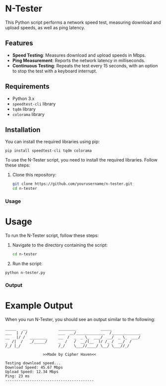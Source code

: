 # N-Tester

This Python script performs a network speed test, measuring download and upload speeds, as well as ping latency.

## Features

- **Speed Testing**: Measures download and upload speeds in Mbps.
- **Ping Measurement**: Reports the network latency in milliseconds.
- **Continuous Testing**: Repeats the test every 15 seconds, with an option to stop the test with a keyboard interrupt.

## Requirements

- Python 3.x
- `speedtest-cli` library
- `tqdm` library
- `colorama` library

## Installation

You can install the required libraries using pip:

`pip install speedtest-cli tqdm colorama`


To use the N-Tester script, you need to install the required libraries. Follow these steps:

1. Clone this repository:

   ```bash
   git clone https://github.com/yourusername/n-tester.git
   cd n-tester


### Usage


# Usage

To run the N-Tester script, follow these steps:

1. Navigate to the directory containing the script:

   ```bash
   cd n-tester

2. Run the script:

`python n-tester.py`


### Output


# Example Output

When you run N-Tester, you should see an output similar to the following:

```plaintext
_____   __              ________           _____
___  | / /              ___  __/_____________  /_____________
__   |/ /  ________     __  /  _  _ \_  ___/  __/  _ \_  ___/
_  /|  /   _/_____/     _  /   /  __/(__  )/ /_ /  __/  /
/_/ |_/                 /_/    \___//____/ \__/ \___//_/

                 >>Made by Cipher Haven<<

Testing download speed...
Download Speed: 45.67 Mbps
Upload Speed: 12.34 Mbps
Ping: 23 ms
----------------------------------------
